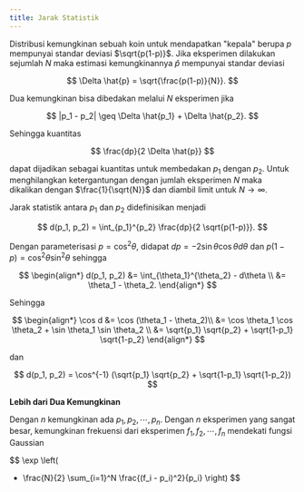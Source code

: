 ```yaml
---
title: Jarak Statistik
---
```


Distribusi kemungkinan sebuah koin untuk mendapatkan "kepala" berupa $p$ mempunyai standar deviasi $\sqrt{p(1-p)}$. Jika eksperimen dilakukan 
sejumlah $N$ maka estimasi kemungkinannya $\hat{p}$ mempunyai standar deviasi

$$
\Delta \hat{p} = \sqrt{\frac{p(1-p)}{N}}.
$$

Dua kemungkinan bisa dibedakan melalui $N$ eksperimen jika 

$$
|p_1 - p_2| \geq \Delta \hat{p_1} + \Delta \hat{p_2}.
$$

Sehingga kuantitas 

$$
\frac{dp}{2 \Delta \hat{p}}
$$

dapat dijadikan sebagai kuantitas untuk membedakan $p_1$ dengan $p_2$. Untuk menghilangkan ketergantungan dengan jumlah eksperimen $N$ 
maka dikalikan dengan $\frac{1}{\sqrt{N}}$ dan diambil limit untuk $N \rightarrow \infty$. 

Jarak statistik antara $p_1$ dan $p_2$ didefinisikan menjadi

$$
d(p_1, p_2) = \int_{p_1}^{p_2} \frac{dp}{2 \sqrt{p(1-p)}}.
$$

Dengan parameterisasi $p = \cos^2 \theta$, didapat $dp = -2 \sin \theta \cos \theta d\theta$ dan $p(1-p) = \cos^2 \theta \sin^2 \theta$ sehingga 

$$
\begin{align*}
d(p_1, p_2) &= \int_{\theta_1}^{\theta_2} - d\theta \\
&= \theta_1 - \theta_2.
\end{align*}
$$

Sehingga 

$$
\begin{align*}
\cos d &= \cos (\theta_1 - \theta_2)\\
&= \cos \theta_1 \cos \theta_2 + \sin \theta_1 \sin \theta_2 \\
&= \sqrt{p_1} \sqrt{p_2} + \sqrt{1-p_1} \sqrt{1-p_2}
\end{align*}
$$

dan 

$$
d(p_1, p_2) = \cos^{-1} (\sqrt{p_1} \sqrt{p_2} + \sqrt{1-p_1} \sqrt{1-p_2})
$$

<b>Lebih dari Dua Kemungkinan</b>

Dengan $n$ kemungkinan ada $p_1, p_2, \cdots, p_n$. Dengan $n$ eksperimen yang sangat besar, kemungkinan frekuensi dari eksperimen $f_1, f_2, \cdots, f_n$ mendekati fungsi Gaussian

$$
\exp 
\left(
  - \frac{N}{2} \sum_{i=1}^N \frac{(f_i - p_i)^2}{p_i}
\right)
$$
